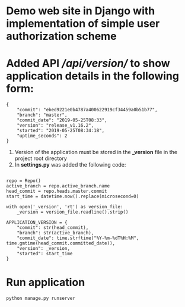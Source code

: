 # Demo web site in Django with implementation of simple user authorization scheme

# Added API */api/version/* to show application details in the following form:

```
{
    "commit": "ebed9221e0b4787a400622919cf34459a0b51b77",
    "branch": "master",
    "commit_date": "2019-05-25T08:33",
    "version": "release_v1.16.2",
    "started": "2019-05-25T08:34:18",
    "uptime_seconds": 2
}
```

1) Version of the application must be stored in the **_version** file in the project root directory
2) In **settings.py** was added the following code:

```

repo = Repo()
active_branch = repo.active_branch.name
head_commit = repo.heads.master.commit
start_time = datetime.now().replace(microsecond=0)

with open('_version', 'rt') as version_file:
    _version = version_file.readline().strip()

APPLICATION_VERSION = {
    "commit": str(head_commit),
    "branch": str(active_branch),
    "commit_date": time.strftime("%Y-%m-%dT%H:%M", time.gmtime(head_commit.committed_date)),
    "version": _version,
    "started": start_time
}
```



# Run application
```
python manage.py runserver